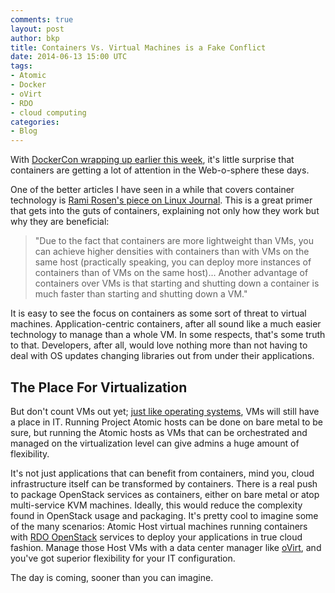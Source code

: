 ```yaml
---
comments: true
layout: post
author: bkp
title: Containers Vs. Virtual Machines is a Fake Conflict
date: 2014-06-13 15:00 UTC
tags: 
- Atomic
- Docker
- oVirt
- RDO
- cloud computing
categories:
- Blog
---
```

With [DockerCon wrapping up earlier this week](http://www.projectatomic.io/blog/2014/06/new-fedora-based-atomic-image-available-with-docker-1-0/), it's little surprise that containers are getting a lot of attention in the Web-o-sphere these days.

One of the better articles I have seen in a while that covers container technology is [Rami Rosen's piece on Linux Journal](http://www.linuxjournal.com/content/linux-containers-and-future-cloud). This is a great primer that gets into the guts of containers, explaining not only how they work but why they are beneficial: 

> "Due to the fact that containers are more lightweight than VMs, you can achieve higher densities with containers than with VMs on the same host (practically speaking, you can deploy more instances of containers than of VMs on the same host)... Another advantage of containers over VMs is that starting and shutting down a container is much faster than starting and shutting down a VM."

It is easy to see the focus on containers as some sort of threat to virtual machines. Application-centric containers, after all sound like a much easier technology to manage than a whole VM. In some respects, that's some truth to that. Developers, after all, would love nothing more than not having to deal with OS updates changing libraries out from under their applications. 

## The Place For Virtualization

But don't count VMs out yet; [just like operating systems](http://www.projectatomic.io/blog/2014/05/why-the-operating-system-will-never-die/), VMs will still have a place in IT. Running Project Atomic hosts can be done on bare metal to be sure, but running the Atomic hosts as VMs that can be orchestrated and managed on the virtualization level can give admins a huge amount of flexibility.

It's not just applications that can benefit from containers, mind you, cloud infrastructure itself can be transformed by containers. There is a real push to package OpenStack services as containers, either on bare metal or atop multi-service KVM machines. Ideally, this would reduce the complexity found in OpenStack usage and packaging. It's pretty cool to imagine some of the many scenarios: Atomic Host virtual machines running containers with [RDO OpenStack](http://openstack.redhat.com/) services to deploy your applications in true cloud fashion. Manage those Host VMs with a data center manager like [oVirt](http://www.ovirt.org), and you've got superior flexibility for your IT configuration.

The day is coming, sooner than you can imagine.

